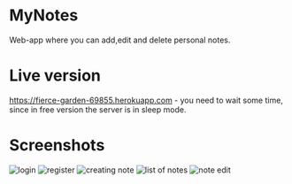 # MyNotes
Web-app where you can add,edit and delete personal notes.

# Live version
https://fierce-garden-69855.herokuapp.com - you need to wait some time, since in free version the server is in sleep mode.

# Screenshots
![login](https://i.imgur.com/rshvjaf.jpg)
![register](https://i.imgur.com/nD4HQuC.jpg)
![creating note](https://i.imgur.com/YfX85rm.jpg)
![list of notes](https://i.imgur.com/qjeI3ew.jpg)
![note edit](https://i.imgur.com/guO659u.jpg)
